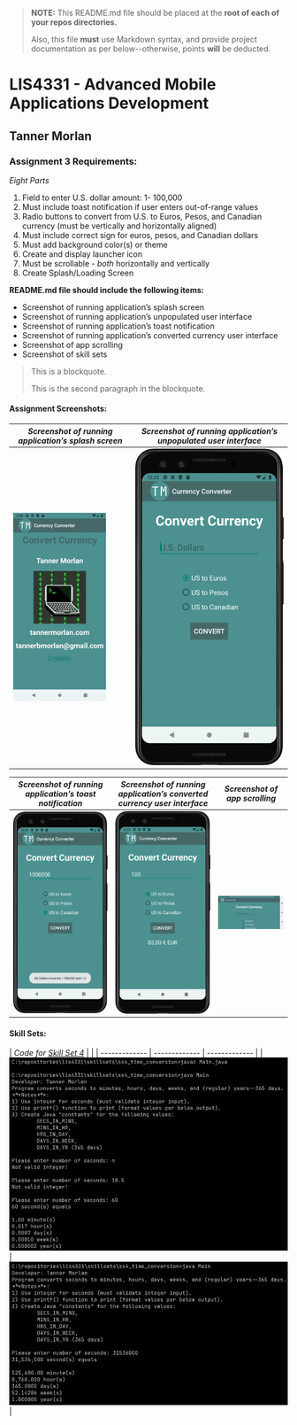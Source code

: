 > **NOTE:** This README.md file should be placed at the **root of each of your repos directories.**
>
>Also, this file **must** use Markdown syntax, and provide project documentation as per below--otherwise, points **will** be deducted.
>

# LIS4331 - Advanced Mobile Applications Development

## Tanner Morlan

### **Assignment 3 Requirements:**

*Eight Parts*
1. Field to enter U.S. dollar amount: 1- 100,000
2. Must include toast notification if user enters out-of-range values
3. Radio buttons to convert from U.S. to Euros, Pesos, and Canadian currency (must be vertically and horizontally aligned)
4. Must include correct sign for euros, pesos, and Canadian dollars
5. Must add background color(s) or theme
6. Create and display launcher icon
7. Must be scrollable - *both* horizontally and vertically
8. Create Splash/Loading Screen

**README.md file should include the following items:**

- Screenshot of running application’s splash screen
- Screenshot of running application’s unpopulated user interface
- Screenshot of running application’s toast notification
- Screenshot of running application’s converted currency user interface
- Screenshot of app scrolling
- Screenshot of skill sets


> This is a blockquote.
> 
> This is the second paragraph in the blockquote.
>

#### **Assignment Screenshots:**

| *Screenshot of running application’s splash screen* | *Screenshot of running application’s unpopulated user interface* |
| ------------- | ------------- |
| ![Screenshot of running application’s splash screen](img/splash_recording.gif "Screenshot of running application’s splash screen") | ![Screenshot of running application’s unpopulated user interface](img/unpopulated_ui.png "Screenshot of running application’s unpopulated user interface") |

| *Screenshot of running application’s toast notification* | *Screenshot of running application’s converted currency user interface* | *Screenshot of app scrolling* |
| ------------- | ------------- | ------------- |
| ![Screenshot of running application’s toast notification](img/toast_notification.png "Screenshot of running application’s toast notification") | ![Screenshot of running application’s converted currency user interface](img/converted_currency.png "Screenshot of running application’s converted currency user interface") | ![Screenshot of app scrolling](img/scrolling.gif "Screenshot of app scrolling") |


#### **Skill Sets:**

| *Code for [Skill Set 4](../skillsets/ss1_non_oop_circle/Methods.java)* | |
| ------------- | ------------- | ------------- |
| ![Screenshot of Skill Set 4-1](img/ss4-1.png "Screenshot of Skill Set 4-1") | ![Screenshot of Skill Set 4-2](img/ss4-2.png "Screenshot of Skill Set 4-2") |